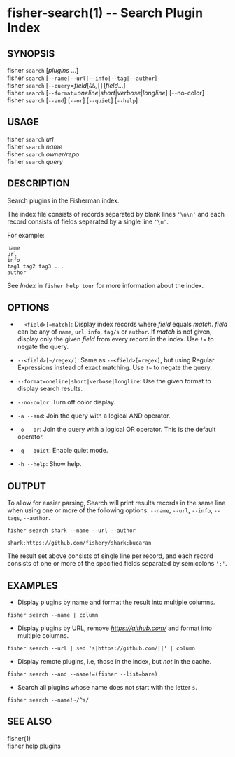 fisher-search(1) -- Search Plugin Index
=======================================

## SYNOPSIS

fisher `search` [*plugins* ...]<br>
fisher `search` [`--name|--url|--info|--tag|--author`]<br>
fisher `search` [`--query`=*field*[`&&`,`||`]*field*...]<br>
fisher `search` [`--format`=*oneline*|*short*|*verbose*|*longline*] [--no-color]<br>
fisher `search` [`--and`] [`--or`] [`--quiet`] [`--help`]<br>

## USAGE

fisher `search` *url*<br>
fisher `search` *name*<br>
fisher `search` *owner/repo*<br>
fisher `search` *query*<br>

## DESCRIPTION

Search plugins in the Fisherman index.

The index file consists of records separated by blank lines `'\n\n'` and each record consists of fields separated by a single line `'\n'`.

For example:

```
name
url
info
tag1 tag2 tag3 ...
author
```

See *Index* in `fisher help tour` for more information about the index.

## OPTIONS

* `--<field>[=match]`:
    Display index records where *field* equals *match*. *field* can be any of `name`, `url`, `info`, `tag/s` or `author`. If *match* is not given, display only the given *field* from every record in the index. Use `!=` to negate the query.

* `--<field>[~/regex/]`:
    Same as `--<field>[=regex]`, but using Regular Expressions instead of exact matching. Use `!~` to negate the query.

* `--format=oneline|short|verbose|longline`:
    Use the given format to display search results.

* `--no-color`:
    Turn off color display.

* `-a --and`:
    Join the query with a logical AND operator.

* `-o --or`:
    Join the query with a logical OR operator. This is the default operator.

* `-q --quiet`:
    Enable quiet mode.

* `-h --help`:
    Show help.

## OUTPUT

To allow for easier parsing, Search will print results records in the same line when using one or more of the following options: `--name`, `--url`, `--info`, `--tags`, `--author`.

```fish
fisher search shark --name --url --author

shark;https://github.com/fishery/shark;bucaran
```

The result set above consists of single line per record, and each record consists of one or more of the specified fields separated by semicolons `';'`.

## EXAMPLES

* Display plugins by name and format the result into multiple columns.

```fish
fisher search --name | column
```

* Display plugins by URL, remove *https://github.com/* and format into multiple columns.

```fish
fisher search --url | sed 's|https://github.com/||' | column
```

* Display remote plugins, i.e, those in the index, but *not* in the cache.

```fis
fisher search --and --name!=(fisher --list=bare)
```

* Search all plugins whose name does not start with the letter `s`.

```fish
fisher search --name!~/^s/
```

## SEE ALSO

fisher(1)<br>
fisher help plugins<br>
